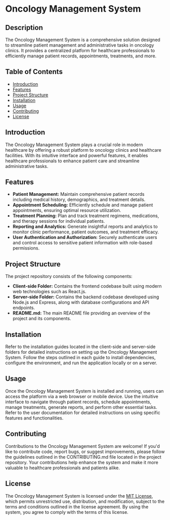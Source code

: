 # Oncology Management System

## Description
The Oncology Management System is a comprehensive solution designed to streamline patient management and administrative tasks in oncology clinics. It provides a centralized platform for healthcare professionals to efficiently manage patient records, appointments, treatments, and more.

## Table of Contents
  - [Introduction](#introduction)
  - [Features](#features)
  - [Project Structure](#project-structure)
  - [Installation](#installation)
  - [Usage](#usage)
  - [Contributing](#contributing)
  - [License](#license)

## Introduction
The Oncology Management System plays a crucial role in modern healthcare by offering a robust platform to oncology clinics and healthcare facilities. With its intuitive interface and powerful features, it enables healthcare professionals to enhance patient care and streamline administrative tasks.

## Features
- **Patient Management:** Maintain comprehensive patient records including medical history, demographics, and treatment details.
- **Appointment Scheduling:** Efficiently schedule and manage patient appointments, ensuring optimal resource utilization.
- **Treatment Planning:** Plan and track treatment regimens, medications, and therapy sessions for individual patients.
- **Reporting and Analytics:** Generate insightful reports and analytics to monitor clinic performance, patient outcomes, and treatment efficacy.
- **User Authentication and Authorization:** Securely authenticate users and control access to sensitive patient information with role-based permissions.

## Project Structure
The project repository consists of the following components:
- **Client-side Folder:** Contains the frontend codebase built using modern web technologies such as React.js.
- **Server-side Folder:** Contains the backend codebase developed using Node.js and Express, along with database configurations and API endpoints.
- **README.md:** The main README file providing an overview of the project and its components.

## Installation
Refer to the installation guides located in the client-side and server-side folders for detailed instructions on setting up the Oncology Management System. Follow the steps outlined in each guide to install dependencies, configure the environment, and run the application locally or on a server.

## Usage
Once the Oncology Management System is installed and running, users can access the platform via a web browser or mobile device. Use the intuitive interface to navigate through patient records, schedule appointments, manage treatments, generate reports, and perform other essential tasks. Refer to the user documentation for detailed instructions on using specific features and functionalities.

## Contributing
Contributions to the Oncology Management System are welcome! If you'd like to contribute code, report bugs, or suggest improvements, please follow the guidelines outlined in the CONTRIBUTING.md file located in the project repository. Your contributions help enhance the system and make it more valuable to healthcare professionals and patients alike.

## License
The Oncology Management System is licensed under the [MIT License](https://www.gnu.org/licenses/gpl-3.0), which permits unrestricted use, distribution, and modification, subject to the terms and conditions outlined in the license agreement. By using the system, you agree to comply with the terms of this license.
